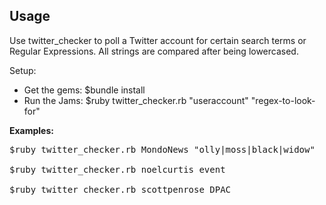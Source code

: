 ## Usage

Use twitter_checker to poll a Twitter account for certain search terms or Regular Expressions. All strings are compared after being lowercased.

Setup:

* Get the gems: $bundle install
* Run the Jams: $ruby twitter_checker.rb "useraccount" "regex-to-look-for"

__Examples:__
<pre>
$ruby twitter_checker.rb MondoNews "olly|moss|black|widow"

$ruby twitter_checker.rb noelcurtis event

$ruby twitter_checker.rb scottpenrose DPAC
</pre>